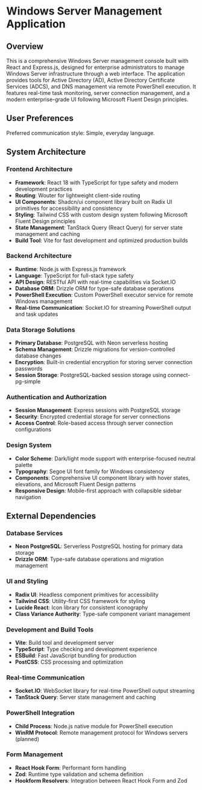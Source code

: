 # Windows Server Management Application

## Overview

This is a comprehensive Windows Server management console built with React and Express.js, designed for enterprise administrators to manage Windows Server infrastructure through a web interface. The application provides tools for Active Directory (AD), Active Directory Certificate Services (ADCS), and DNS management via remote PowerShell execution. It features real-time task monitoring, server connection management, and a modern enterprise-grade UI following Microsoft Fluent Design principles.

## User Preferences

Preferred communication style: Simple, everyday language.

## System Architecture

### Frontend Architecture
- **Framework**: React 18 with TypeScript for type safety and modern development practices
- **Routing**: Wouter for lightweight client-side routing
- **UI Components**: Shadcn/ui component library built on Radix UI primitives for accessibility and consistency
- **Styling**: Tailwind CSS with custom design system following Microsoft Fluent Design principles
- **State Management**: TanStack Query (React Query) for server state management and caching
- **Build Tool**: Vite for fast development and optimized production builds

### Backend Architecture
- **Runtime**: Node.js with Express.js framework
- **Language**: TypeScript for full-stack type safety
- **API Design**: RESTful API with real-time capabilities via Socket.IO
- **Database ORM**: Drizzle ORM for type-safe database operations
- **PowerShell Execution**: Custom PowerShell executor service for remote Windows management
- **Real-time Communication**: Socket.IO for streaming PowerShell output and task updates

### Data Storage Solutions
- **Primary Database**: PostgreSQL with Neon serverless hosting
- **Schema Management**: Drizzle migrations for version-controlled database changes
- **Encryption**: Built-in credential encryption for storing server connection passwords
- **Session Storage**: PostgreSQL-backed session storage using connect-pg-simple

### Authentication and Authorization
- **Session Management**: Express sessions with PostgreSQL storage
- **Security**: Encrypted credential storage for server connections
- **Access Control**: Role-based access through server connection configurations

### Design System
- **Color Scheme**: Dark/light mode support with enterprise-focused neutral palette
- **Typography**: Segoe UI font family for Windows consistency
- **Components**: Comprehensive UI component library with hover states, elevations, and Microsoft Fluent Design patterns
- **Responsive Design**: Mobile-first approach with collapsible sidebar navigation

## External Dependencies

### Database Services
- **Neon PostgreSQL**: Serverless PostgreSQL hosting for primary data storage
- **Drizzle ORM**: Type-safe database operations and migration management

### UI and Styling
- **Radix UI**: Headless component primitives for accessibility
- **Tailwind CSS**: Utility-first CSS framework for styling
- **Lucide React**: Icon library for consistent iconography
- **Class Variance Authority**: Type-safe component variant management

### Development and Build Tools
- **Vite**: Build tool and development server
- **TypeScript**: Type checking and development experience
- **ESBuild**: Fast JavaScript bundling for production
- **PostCSS**: CSS processing and optimization

### Real-time Communication
- **Socket.IO**: WebSocket library for real-time PowerShell output streaming
- **TanStack Query**: Server state management and caching

### PowerShell Integration
- **Child Process**: Node.js native module for PowerShell execution
- **WinRM Protocol**: Remote management protocol for Windows servers (planned)

### Form Management
- **React Hook Form**: Performant form handling
- **Zod**: Runtime type validation and schema definition
- **Hookform Resolvers**: Integration between React Hook Form and Zod